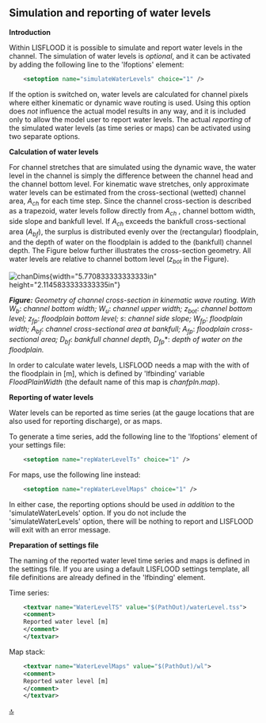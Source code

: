 Simulation and reporting of water levels
-------------------------------------------------

**Introduction**

Within LISFLOOD it is possible to simulate and report water levels in the channel. The simulation of water levels is *optional*, and it can be activated by adding the following line to the 'lfoptions' element:

```xml
	<setoption name="simulateWaterLevels" choice="1" />
```



If the option is switched on, water levels are calculated for channel pixels where either kinematic or dynamic wave routing is used. Using this option does *not* influence the actual model results in any way, and it is included only to allow the model user to report water levels. The actual *reporting* of the simulated water levels (as time series or maps) can be activated using two separate options.



**Calculation of water levels**

For channel stretches that are simulated using the dynamic wave, the water level in the channel is simply the difference between the channel head and the channel bottom level. For kinematic wave stretches, only approximate water levels can be estimated from the cross-sectional (wetted) channel area, $A_{ch}$ for each time step. Since the channel cross-section is described as a trapezoid, water levels follow directly from $A_{ch}$ , channel bottom width, side slope and bankfull level. If $A_{ch}$ exceeds the bankfull cross-sectional area ($A_{bf}$), the surplus is distributed evenly over the (rectangular) floodplain, and the depth of water on the floodplain is added to the (bankfull) channel depth. The Figure below further illustrates the cross-section geometry. All water levels are relative to channel bottom level ($z_{bot}$ in the Figure).

![chanDims](https://ec-jrc.github.io/lisflood_manual/media/image57.png){width="5.770833333333333in"
height="2.1145833333333335in"}

***Figure:*** *Geometry of channel cross-section in kinematic wave routing. With* $W_b$: *channel bottom width;* $W_u$: *channel upper width;* $z_{bot}$: *channel bottom level;* $z_{fp}$: *floodplain bottom level;* $s$: *channel side slope;* $W_{fp}$: *floodplain width;* $A_{bf}$: *channel cross-sectional area at bankfull;* $A_{fp}$: *floodplain cross-sectional area;* $D_{bf}$: *bankfull channel depth,* $D_{fp}$*: *depth of water on the floodplain.*

In order to calculate water levels, LISFLOOD needs a map with the with of the floodplain in \[m\], which is defined by 'lfbinding' variable *FloodPlainWidth* (the default name of this map is *chanfpln.map*).



**Reporting of water levels**

Water levels can be reported as time series (at the gauge locations that are also used for reporting discharge), or as maps.

To generate a time series, add the following line to the 'lfoptions' element of your settings file:

```xml
	<setoption name="repWaterLevelTs" choice="1" />
```

For maps, use the following line instead:

```xml
	<setoption name="repWaterLevelMaps" choice="1" />
```

In either case, the reporting options should be used *in addition* to the 'simulateWaterLevels' option. If you do not include the 'simulateWaterLevels' option, there will be nothing to report and LISFLOOD will exit with an error message.



**Preparation of settings file**

The naming of the reported water level time series and maps is defined in the settings file. If you are using a default LISFLOOD settings template, all file definitions are already defined in the 'lfbinding' element.

Time series:

```xml
	<textvar name="WaterLevelTS" value="$(PathOut)/waterLevel.tss"> 
	<comment>                                                            
	Reported water level [m]                                             
	</comment>                                                           
	</textvar>                                                           
```

Map stack:

```xml
	<textvar name="WaterLevelMaps" value="$(PathOut)/wl"> 
	<comment>                                                  
	Reported water level [m]                                   
	</comment>                                                 
	</textvar>                                                 
```

[🔝](#top)


